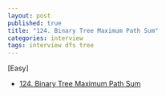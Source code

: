 ```yaml
---
layout: post
published: true
title: "124. Binary Tree Maximum Path Sum"
categories: interview
tags: interview dfs tree
---
```


[Easy]

- [124. Binary Tree Maximum Path Sum](https://leetcode.com/problems/binary-tree-maximum-path-sum/)

<script type="module" src="https://gist.github.com/yeopoong/70f16fa9e221e1203af76af7672a893a.js"></script>
